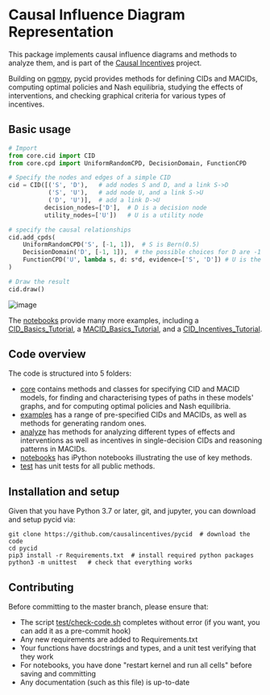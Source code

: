 # Causal Influence Diagram Representation

This package implements causal influence diagrams and methods to analyze them, and is part of the
[Causal Incentives](https://causalincentives.com) project.

Building on [pgmpy](https://pgmpy.org/), pycid provides methods for 
defining CIDs and MACIDs, 
computing optimal policies and Nash equilibria,
studying the effects of interventions, and
checking graphical criteria for various types of incentives. 

## Basic usage

```python
# Import
from core.cid import CID
from core.cpd import UniformRandomCPD, DecisionDomain, FunctionCPD

# Specify the nodes and edges of a simple CID
cid = CID([('S', 'D'),   # add nodes S and D, and a link S->D
           ('S', 'U'),   # add node U, and a link S->U
           ('D', 'U')],  # add a link D->U
          decision_nodes=['D'],  # D is a decision node
          utility_nodes=['U'])   # U is a utility node

# specify the causal relationships
cid.add_cpds(
    UniformRandomCPD('S', [-1, 1]),  # S is Bern(0.5)
    DecisionDomain('D', [-1, 1]),  # the possible choices for D are -1 and 1
    FunctionCPD('U', lambda s, d: s*d, evidence=['S', 'D']) # U is the product of S and D
)

# Draw the result
cid.draw()
```

![image](./image.png "")

The [notebooks](./notebooks) provide many more examples, including
a [CID_Basics_Tutorial](./notebooks/CID_Basics_Tutorial.ipynb), 
a [MACID_Basics_Tutorial](./notebooks/CID_Basics_Tutorial.ipynb), and
a [CID_Incentives_Tutorial](./notebooks/CID_Incentives_Tutorial.ipynb).

## Code overview

The code is structured into 5 folders:
* [core](./core) contains methods and classes for specifying CID and MACID models, 
  for finding and characterising types of paths in these models' graphs, and for 
  computing optimal policies and Nash equilibria.
* [examples](./examples) has a range of pre-specified CIDs and MACIDs, 
  as well as methods for generating random ones.
* [analyze](./analyze) has methods for analyzing different types of effects and interventions
as well as incentives in single-decision CIDs and reasoning patterns in MACIDs.
* [notebooks](./notebooks) has iPython notebooks illustrating the use of key methods.
* [test](./test) has unit tests for all public methods.

## Installation and setup

Given that you have Python 3.7 or later, git, and jupyter, 
you can download and setup pycid via:

```shell
git clone https://github.com/causalincentives/pycid  # download the code
cd pycid
pip3 install -r Requirements.txt  # install required python packages
python3 -m unittest   # check that everything works
```

## Contributing

Before committing to the master branch, please ensure that:
* The script [test/check-code.sh](test/check-code.sh) completes without error (if you want, you can add it as a pre-commit hook)
* Any new requirements are added to Requirements.txt
* Your functions have docstrings and types, and a unit test verifying that they work
* For notebooks, you have done "restart kernel and run all cells" before saving and committing 
* Any documentation (such as this file) is up-to-date
